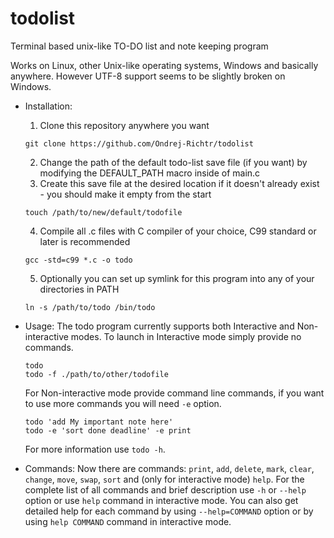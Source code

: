 # todolist
Terminal based unix-like TO-DO list and note keeping program

Works on Linux, other Unix-like operating systems, Windows and basically anywhere.
However UTF-8 support seems to be slightly broken on Windows.

- Installation:
  1. Clone this repository anywhere you want
  ```console
  git clone https://github.com/Ondrej-Richtr/todolist
  ```
  2. Change the path of the default todo-list save file (if you want) by modifying the DEFAULT_PATH macro inside of main.c
  3. Create this save file at the desired location if it doesn't already exist - you should make it empty from the start
   ```console
   touch /path/to/new/default/todofile
   ```
  4. Compile all .c files with C compiler of your choice, C99 standard or later is recommended
  ```console
  gcc -std=c99 *.c -o todo
  ```
  5. Optionally you can set up symlink for this program into any of your directories in PATH
  ```console
  ln -s /path/to/todo /bin/todo
  ```

- Usage:
The todo program currently supports both Interactive and Non-interactive modes. To launch in Interactive mode simply provide no commands.
  ```console
  todo
  todo -f ./path/to/other/todofile
  ```
  For Non-interactive mode provide command line commands, if you want to use more commands you will need `-e` option.
  ```console
  todo 'add My important note here'
  todo -e 'sort done deadline' -e print
  ```
  For more information use `todo -h`.

- Commands:
Now there are commands: `print`, `add`, `delete`, `mark`, `clear`, `change`, `move`, `swap`, `sort` and (only for interactive mode) `help`.
For the complete list of all commands and brief description use `-h` or `--help` option or use `help` command in interactive mode.
You can also get detailed help for each command by using `--help=COMMAND` option or by using `help COMMAND` command in interactive mode.
